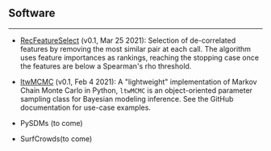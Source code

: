 ## Software

---

* [RecFeatureSelect](https://pypi.org/project/RecFeatureSelect/) (v0.1, Mar 25 2021): Selection of de-correlated features by removing the most similar pair at each call. The algorithm uses feature importances as rankings, reaching the stopping case once the features are below a Spearman's rho threshold.

* [ltwMCMC](https://pypi.org/project/lwMCMC/) (v0.1, Feb 4 2021): A "lightweight" implementation of Markov Chain Monte Carlo in Python, `ltwMCMC` is an object-oriented parameter sampling class for Bayesian modeling inference. See the GitHub documentation for use-case examples. 

* PySDMs (to come)

* SurfCrowds(to come)
